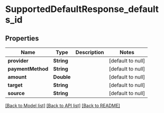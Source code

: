 # SupportedDefaultResponse_defaults_id
## Properties

| Name | Type | Description | Notes |
|------------ | ------------- | ------------- | -------------|
| **provider** | **String** |  | [default to null] |
| **paymentMethod** | **String** |  | [default to null] |
| **amount** | **Double** |  | [default to null] |
| **target** | **String** |  | [default to null] |
| **source** | **String** |  | [default to null] |

[[Back to Model list]](../README.md#documentation-for-models) [[Back to API list]](../README.md#documentation-for-api-endpoints) [[Back to README]](../README.md)


